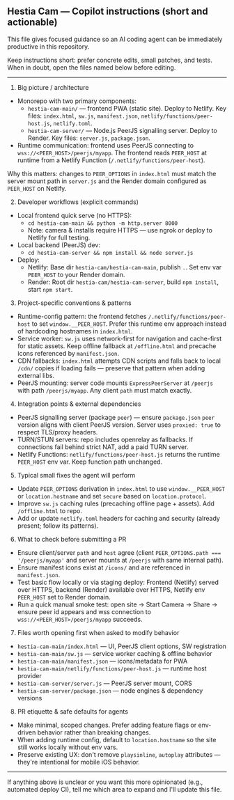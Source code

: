 ## Hestia Cam — Copilot instructions (short and actionable)

This file gives focused guidance so an AI coding agent can be immediately productive in this repository.

Keep instructions short: prefer concrete edits, small patches, and tests. When in doubt, open the files named below before editing.

---

1) Big picture / architecture
- Monorepo with two primary components:
  - `hestia-cam-main/` — frontend PWA (static site). Deploy to Netlify. Key files: `index.html`, `sw.js`, `manifest.json`, `netlify/functions/peer-host.js`, `netlify.toml`.
  - `hestia-cam-server/` — Node.js PeerJS signalling server. Deploy to Render. Key files: `server.js`, `package.json`.
- Runtime communication: frontend uses PeerJS connecting to `wss://<PEER_HOST>/peerjs/myapp`. The frontend reads `PEER_HOST` at runtime from a Netlify Function (`/.netlify/functions/peer-host`).

Why this matters: changes to `PEER_OPTIONS` in `index.html` must match the server mount path in `server.js` and the Render domain configured as `PEER_HOST` on Netlify.

2) Developer workflows (explicit commands)
- Local frontend quick serve (no HTTPS):
  - `cd hestia-cam-main && python -m http.server 8000`
  - Note: camera & installs require HTTPS — use ngrok or deploy to Netlify for full testing.
- Local backend (PeerJS) dev:
  - `cd hestia-cam-server && npm install && node server.js`
- Deploy:
  - Netlify: Base dir `hestia-cam/hestia-cam-main`, publish `.`. Set env var `PEER_HOST` to your Render domain.
  - Render: Root dir `hestia-cam/hestia-cam-server`, build `npm install`, start `npm start`.

3) Project-specific conventions & patterns
- Runtime-config pattern: the frontend fetches `/.netlify/functions/peer-host` to set `window.__PEER_HOST`. Prefer this runtime env approach instead of hardcoding hostnames in `index.html`.
- Service worker: `sw.js` uses network-first for navigation and cache-first for static assets. Keep offline fallback at `/offline.html` and precache icons referenced by `manifest.json`.
- CDN fallbacks: `index.html` attempts CDN scripts and falls back to local `/cdn/` copies if loading fails — preserve that pattern when adding external libs.
- PeerJS mounting: server code mounts `ExpressPeerServer` at `/peerjs` with path `/peerjs/myapp`. Any client `path` must match exactly.

4) Integration points & external dependencies
- PeerJS signalling server (package `peer`) — ensure `package.json` `peer` version aligns with client PeerJS version. Server uses `proxied: true` to respect TLS/proxy headers.
- TURN/STUN servers: repo includes openrelay as fallbacks. If connections fail behind strict NAT, add a paid TURN server.
- Netlify Functions: `netlify/functions/peer-host.js` returns the runtime `PEER_HOST` env var. Keep function path unchanged.

5) Typical small fixes the agent will perform
- Update `PEER_OPTIONS` derivation in `index.html` to use `window.__PEER_HOST` or `location.hostname` and set `secure` based on `location.protocol`.
- Improve `sw.js` caching rules (precaching offline page + assets). Add `/offline.html` to repo.
- Add or update `netlify.toml` headers for caching and security (already present; follow its patterns).

6) What to check before submitting a PR
- Ensure client/server `path` and `host` agree (client `PEER_OPTIONS.path === '/peerjs/myapp'` and server mounts at `/peerjs` with same internal path).
- Ensure manifest icons exist at `/icons/` and are referenced in `manifest.json`.
- Test basic flow locally or via staging deploy: Frontend (Netlify) served over HTTPS, backend (Render) available over HTTPS, Netlify env `PEER_HOST` set to Render domain.
- Run a quick manual smoke test: open site → Start Camera → Share → ensure peer id appears and wss connection to `wss://<PEER_HOST>/peerjs/myapp` succeeds.

7) Files worth opening first when asked to modify behavior
- `hestia-cam-main/index.html` — UI, PeerJS client options, SW registration
- `hestia-cam-main/sw.js` — service worker caching & offline behavior
- `hestia-cam-main/manifest.json` — icons/metadata for PWA
- `hestia-cam-main/netlify/functions/peer-host.js` — runtime host provider
- `hestia-cam-server/server.js` — PeerJS server mount, CORS
- `hestia-cam-server/package.json` — node engines & dependency versions

8) PR etiquette & safe defaults for agents
- Make minimal, scoped changes. Prefer adding feature flags or env-driven behavior rather than breaking changes.
- When adding runtime config, default to `location.hostname` so the site still works locally without env vars.
- Preserve existing UX: don't remove `playsinline`, `autoplay` attributes — they're intentional for mobile iOS behavior.

---

If anything above is unclear or you want this more opinionated (e.g., automated deploy CI), tell me which area to expand and I'll update this file.

